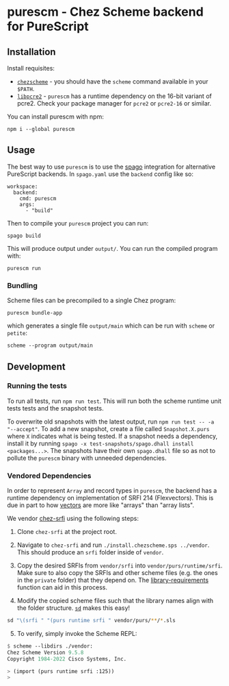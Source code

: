 # purescm - Chez Scheme backend for PureScript

## Installation

Install requisites:

* [`chezscheme`](https://cisco.github.io/ChezScheme/) - you should have the `scheme` command available in your `$PATH`.
* [`libpcre2`](https://pcre2project.github.io/pcre2/) - `purescm` has a runtime dependency on the 16-bit variant of pcre2. Check your package manager for `pcre2` or `pcre2-16` or similar.

You can install purescm with npm:

```
npm i --global purescm
```

## Usage

The best way to use `purescm` is to use the [spago](https://github.com/purescript/spago) integration for alternative PureScript backends. In `spago.yaml` use the `backend` config like so:

```
workspace:
  backend:
    cmd: purescm
    args:
      - "build"
```

Then to compile your `purescm` project you can run:

```
spago build
```

This will produce output under `output/`. You can run the compiled program with:

```
purescm run
```

### Bundling

Scheme files can be precompiled to a single Chez program:

```
purescm bundle-app
```

which generates a single file `output/main` which can be run with `scheme` or `petite`:

```
scheme --program output/main
```

## Development

### Running the tests

To run all tests, run `npm run test`. This will run both the scheme runtime unit tests tests and the snapshot tests.

To overwrite old snapshots with the latest output, run `npm run test -- -a "--accept"`.
To add a new snapshot, create a file called `Snapshot.X.purs` where `X` indicates what is being tested.
If a snapshot needs a dependency, install it by running `spago -x test-snapshots/spago.dhall install <packages...>`. The snapshots have their own `spago.dhall` file so as not to pollute the `purescm` binary with unneeded dependencies.

### Vendored Dependencies

In order to represent `Array` and record types in `purescm`, the backend has a runtime dependency on implementation of SRFI 214 (Flexvectors). This is due in part to how [vectors](https://cisco.github.io/ChezScheme/csug9.5/objects.html#./objects:h5) are more like "arrays" than "array lists".

We vendor [chez-srfi](https://github.com/arcfide/chez-srfi) using the following steps:

1. Clone `chez-srfi` at the project root.

2. Navigate to `chez-srfi` and run `./install.chezscheme.sps ../vendor`. This should produce an `srfi` folder inside of `vendor`.

3. Copy the desired SRFIs from `vendor/srfi` into `vendor/purs/runtime/srfi`. Make sure to also copy the SRFIs and other scheme files (e.g. the ones in the `private` folder) that they depend on. The [library-requirements](https://cisco.github.io/ChezScheme/csug9.5/libraries.html#./libraries:h7) function can aid in this process.

4. Modify the copied scheme files such that the library names align with the folder structure. [`sd`](https://github.com/chmln/sd) makes this easy!
```sh
sd "\(srfi " "(purs runtime srfi " vendor/purs/**/*.sls
```

5. To verify, simply invoke the Scheme REPL:
```scheme
$ scheme --libdirs ./vendor:
Chez Scheme Version 9.5.8
Copyright 1984-2022 Cisco Systems, Inc.

> (import (purs runtime srfi :125))
>
```

